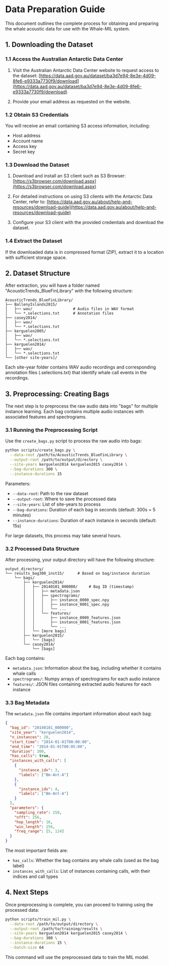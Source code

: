 # Data Preparation Guide

This document outlines the complete process for obtaining and preparing the whale acoustic data for use with the Whale-MIL system.

## 1. Downloading the Dataset

### 1.1 Access the Australian Antarctic Data Center

1. Visit the Australian Antarctic Data Center website to request access to the dataset:
   [https://data.aad.gov.au/dataset/ba3d7e94-8e3e-4d09-8fe6-e9333a7730f9/download](https://data.aad.gov.au/dataset/ba3d7e94-8e3e-4d09-8fe6-e9333a7730f9/download)

2. Provide your email address as requested on the website.

### 1.2 Obtain S3 Credentials

You will receive an email containing S3 access information, including:
- Host address
- Account name
- Access key
- Secret key

### 1.3 Download the Dataset

1. Download and install an S3 client such as S3 Browser:
   [https://s3browser.com/download.aspx](https://s3browser.com/download.aspx)

2. For detailed instructions on using S3 clients with the Antarctic Data Center, refer to:
   [https://data.aad.gov.au/about/help-and-resources/download-guide](https://data.aad.gov.au/about/help-and-resources/download-guide)

3. Configure your S3 client with the provided credentials and download the dataset.

### 1.4 Extract the Dataset

If the downloaded data is in compressed format (ZIP), extract it to a location with sufficient storage space.

## 2. Dataset Structure

After extraction, you will have a folder named "AcousticTrends_BlueFinLibrary" with the following structure:

```
AcousticTrends_BlueFinLibrary/
├── BallenyIslands2015/
│   ├── wav/                  # Audio files in WAV format
│   └── *.selections.txt      # Annotation files
├── casey2014/
│   ├── wav/
│   └── *.selections.txt
├── kerguelen2005/
│   ├── wav/
│   └── *.selections.txt
├── kerguelen2014/
│   ├── wav/
│   └── *.selections.txt
└── [other site-years]/
```

Each site-year folder contains WAV audio recordings and corresponding annotation files (.selections.txt) that identify whale call events in the recordings.

## 3. Preprocessing: Creating Bags

The next step is to preprocess the raw audio data into "bags" for multiple instance learning. Each bag contains multiple audio instances with associated features and spectrograms.

### 3.1 Running the Preprocessing Script

Use the `create_bags.py` script to process the raw audio into bags:

```bash
python scripts/create_bags.py \
  --data-root /path/to/AcousticTrends_BlueFinLibrary \
  --output-root /path/to/output/directory \
  --site-years kerguelen2014 kerguelen2015 casey2014 \
  --bag-durations 300 \
  --instance-durations 15
```

Parameters:
- `--data-root`: Path to the raw dataset
- `--output-root`: Where to save the processed data
- `--site-years`: List of site-years to process
- `--bag-durations`: Duration of each bag in seconds (default: 300s = 5 minutes)
- `--instance-durations`: Duration of each instance in seconds (default: 15s)

For large datasets, this process may take several hours.

### 3.2 Processed Data Structure

After processing, your output directory will have the following structure:

```
output_directory/
└── results_bag300_inst15/      # Based on bag/instance duration
    └── bags/
        ├── kerguelen2014/
        │   ├── 20140101_000000/     # Bag ID (timestamp)
        │   │   ├── metadata.json
        │   │   ├── spectrograms/
        │   │   │   ├── instance_0000_spec.npy
        │   │   │   ├── instance_0001_spec.npy
        │   │   │   └── ...
        │   │   └── features/
        │   │       ├── instance_0000_features.json
        │   │       ├── instance_0001_features.json
        │   │       └── ...
        │   └── [more bags]
        ├── kerguelen2015/
        │   └── [bags]
        └── casey2014/
            └── [bags]
```

Each bag contains:
- `metadata.json`: Information about the bag, including whether it contains whale calls
- `spectrograms/`: Numpy arrays of spectrograms for each audio instance
- `features/`: JSON files containing extracted audio features for each instance

### 3.3 Bag Metadata

The `metadata.json` file contains important information about each bag:

```json
{
  "bag_id": "20140101_000000",
  "site_year": "kerguelen2014",
  "n_instances": 20,
  "start_time": "2014-01-01T00:00:00",
  "end_time": "2014-01-01T00:05:00",
  "duration": 300,
  "has_calls": true,
  "instances_with_calls": [
    {
      "instance_idx": 3,
      "labels": ["Bm-Ant-A"]
    },
    {
      "instance_idx": 4,
      "labels": ["Bm-Ant-A"]
    }
  ],
  "parameters": {
    "sampling_rate": 250,
    "nfft": 256,
    "hop_length": 16,
    "win_length": 256,
    "freq_range": [5, 124]
  }
}
```

The most important fields are:
- `has_calls`: Whether the bag contains any whale calls (used as the bag label)
- `instances_with_calls`: List of instances containing calls, with their indices and call types

## 4. Next Steps

Once preprocessing is complete, you can proceed to training using the processed data:

```bash
python scripts/train_mil.py \
  --data-root /path/to/output/directory \
  --output-root /path/to/training/results \
  --site-years kerguelen2014 kerguelen2015 casey2014 \
  --bag-durations 300 \
  --instance-durations 15 \
  --batch-size 64
```

This command will use the preprocessed data to train the MIL model.
